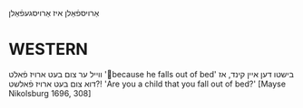 אַרויספֿאַלן
איז אַרויסגעפֿאַלן

WESTERN
========

ווייל ער צום בעט ארויז פֿאלט
'because he falls out of bed'
בישטו דען איין קינד, אז דוא צום בעט ארויז פֿאלשט?!
'Are you a child that you fall out of bed?'
[Mayse Nikolsburg 1696, 308]
